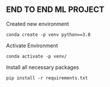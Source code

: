## END TO END ML PROJECT

Created new environment
```
conda create -p venv python==3.8
```

Activate Environment
```
conda activate -p venv/
```

Install all necessary packages
```
pip install -r requirements.txt
```
